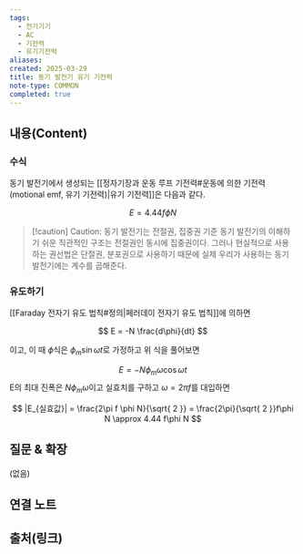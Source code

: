 ```yaml
---
tags:
  - 전기기기
  - AC
  - 기전력
  - 유기기전력
aliases: 
created: 2025-03-29
title: 동기 발전기 유기 기전력
note-type: COMMON
completed: true
---
```


## 내용(Content)

### 수식

동기 발전기에서 생성되는 [[정자기장과 운동 루프 기전력#운동에 의한 기전력(motional emf, 유기 기전력)|유기 기전력]]은 다음과 같다.

$$
E = 4.44 f \phi N
$$


>[!caution] Caution: 동기 발전기는 전절권, 집중권 기준
>동기 발전기의 이해하기 쉬운 직관적인 구조는 전절권인 동시에 집중권이다. 그러나 현실적으로 사용하는 권선법은 단절권, 분포권으로 사용하기 때문에 실제 우리가 사용하는 동기 발전기에는 계수를 곱해준다.

### 유도하기

[[Faraday 전자기 유도 법칙#정의|페러데이 전자기 유도 법칙]]에 의하면

$$
E = -N \frac{d\phi}{dt}
$$

이고, 이 때 $\phi$식은 $\phi _m\sin \omega t$로 가정하고 위 식을 풀어보면

$$
E = -N \phi_{m}\omega \cos \omega t
$$
E의 최대 진폭은 $N\phi_{m}\omega$이고 실효치를 구하고 $\omega = 2 \pi f$를 대입하면

$$
|E_{실효값}| = \frac{2\pi f \phi N}{\sqrt{ 2 }} = \frac{2\pi}{\sqrt{ 2 }}f\phi N \approx 4.44 f\phi N
$$

## 질문 & 확장

(없음)

## 연결 노트

## 출처(링크)

